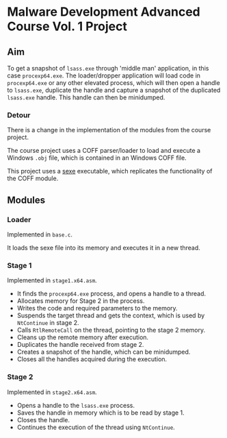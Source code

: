 # Malware Development Advanced Course Vol. 1 Project

## Aim
To get a snapshot of `lsass.exe` through 'middle man' application, in this case `procexp64.exe`. The loader/dropper application will load code in `procexp64.exe` or any other elevated process, which will then open a handle to `lsass.exe`, duplicate the handle and capture a snapshot of the duplicated `lsass.exe` handle. This handle can then be minidumped.

### Detour
There is a change in the implementation of the modules from the course project. 

The course project uses a COFF parser/loader to load and execute a Windows `.obj`  file, which is contained in an Windows COFF file.

This project uses a [sexe](https://medium.com/@nihal.kenkre/sexe-small-exe-e2f8b9acc805) executable, which replicates the functionality of the COFF module.

## Modules
### Loader
Implemented in `base.c`. 

It loads the sexe file into its memory and executes it in a new thread.

### Stage 1
Implemented in `stage1.x64.asm`.

- It finds the `procexp64.exe` process, and opens a handle to a thread. 
- Allocates memory for Stage 2 in the process. 
- Writes the code and required parameters to the memory.
- Suspends the target thread and gets the context, which is used by `NtContinue` in stage 2.
- Calls `RtlRemoteCall` on the thread, pointing to the stage 2 memory.
- Cleans up the remote memory after execution.
- Duplicates the handle received from stage 2.
- Creates a snapshot of the handle, which can be minidumped.
- Closes all the handles acquired during the execution.

### Stage 2
Implemented in `stage2.x64.asm`.

- Opens a handle to the `lsass.exe` process.
- Saves the handle in memory which is to be read by stage 1.
- Closes the handle.
- Continues the execution of the thread using `NtContinue`.
